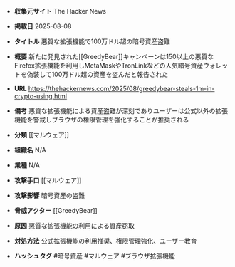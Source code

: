 - **収集元サイト**
The Hacker News

- **掲載日**
2025-08-08

- **タイトル**
悪質な拡張機能で100万ドル超の暗号資産盗難

- **概要**
新たに発見された[[GreedyBear]]キャンペーンは150以上の悪質なFirefox拡張機能を利用しMetaMaskやTronLinkなどの人気暗号資産ウォレットを偽装して100万ドル超の資産を盗んだと報告された

- **URL**
https://thehackernews.com/2025/08/greedybear-steals-1m-in-crypto-using.html

- **備考**
悪質な拡張機能による資産盗難が深刻でありユーザーは公式以外の拡張機能を警戒しブラウザの権限管理を強化することが推奨される

- **分類**
[[マルウェア]]

- **組織名**
N/A

- **業種**
N/A

- **攻撃手口**
[[マルウェア]]

- **攻撃影響**
暗号資産の盗難

- **脅威アクター**
[[GreedyBear]]

- **原因**
悪質な拡張機能の利用による資産窃取

- **対処方法**
公式拡張機能の利用推奨、権限管理強化、ユーザー教育

- **ハッシュタグ**
#暗号資産 #マルウェア #ブラウザ拡張機能
